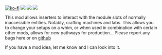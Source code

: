 [![ko-fi](https://img.shields.io/badge/Ko--fi-Donate%20-hotpink?logo=kofi&logoColor=white&style=for-the-badge)](https://ko-fi.com/protocol1903) [![](https://img.shields.io/badge/dynamic/json?color=orange&label=Factorio&query=downloads_count&suffix=%20downloads&url=https%3A%2F%2Fmods.factorio.com%2Fapi%2Fmods%2Fmodule-inserter&style=for-the-badge)](https://mods.factorio.com/mod/module-inserter) [![](https://img.shields.io/badge/Discord-Community-blue?style=for-the-badge)](https://discord.gg/K3fXMGVc4z) [![](https://img.shields.io/badge/Github-Source-green?style=for-the-badge)](https://github.com/protocol-1903/module-inserter)

This mod allows inserters to interact with the module slots of normally inaccessible entities. Notably, crafting machines and labs. This allows you to change your setups on a whim, or when used in combination with certain other mods, allows for new pathways for production...
Please report any bugs here or on [github](https://github.com/protocol-1903/module-inserter)

If you have a mod idea, let me know and I can look into it.